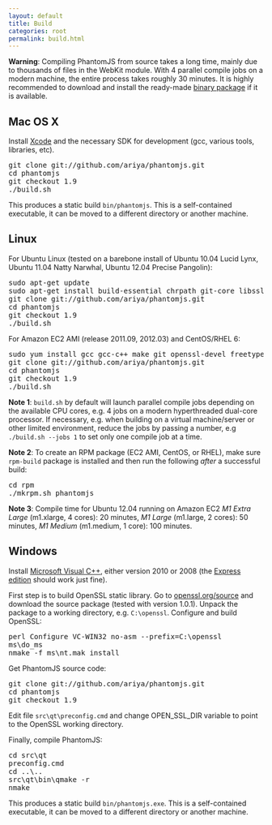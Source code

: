 ```yaml
---
layout: default
title: Build
categories: root
permalink: build.html
---
```


<p><strong>Warning</strong>: Compiling PhantomJS from source takes a long time, mainly due to thousands of files in the WebKit module. With 4 parallel compile jobs on a modern machine, the entire process takes roughly 30 minutes. It is highly recommended to download and install the ready-made <a href="download.html">binary package</a> if it is available.</p>

<h2 id="mac">Mac OS X</h2>

<p>Install <a href="https://developer.apple.com/xcode/">Xcode</a> and the necessary SDK for development (gcc, various tools, libraries, etc).</p>

<pre>
git clone git://github.com/ariya/phantomjs.git
cd phantomjs
git checkout 1.9
./build.sh
</pre>

<p>This produces a static build <code>bin/phantomjs</code>. This is a self-contained executable, it can be moved to a different directory or another machine.</p>

<h2 id="linux">Linux</h2>

<p>For Ubuntu Linux (tested on a barebone install of Ubuntu 10.04 Lucid Lynx, Ubuntu 11.04 Natty Narwhal, Ubuntu 12.04 Precise Pangolin):</p>

<pre>
sudo apt-get update
sudo apt-get install build-essential chrpath git-core libssl-dev libfontconfig1-dev
git clone git://github.com/ariya/phantomjs.git
cd phantomjs
git checkout 1.9
./build.sh
</pre>

<p>For Amazon EC2 AMI (release 2011.09, 2012.03) and CentOS/RHEL 6:</p>
<pre>
sudo yum install gcc gcc-c++ make git openssl-devel freetype-devel fontconfig-devel
git clone git://github.com/ariya/phantomjs.git
cd phantomjs
git checkout 1.9
./build.sh
</pre>

<p><strong>Note 1</strong>: <code>build.sh</code> by default will launch parallel compile jobs depending on the available CPU cores, e.g. 4 jobs on a modern hyperthreaded dual-core processor. If necessary, e.g. when building on a virtual machine/server or other limited environment, reduce the jobs by passing a number, e.g <code>./build.sh --jobs 1</code> to set only one compile job at a time.</p>

<p><strong>Note 2</strong>: To create an RPM package (EC2 AMI, CentOS, or RHEL), make sure <code>rpm-build</code> package is installed and then
run the following <em>after</em> a successful build:</p>
<pre>
cd rpm
./mkrpm.sh phantomjs
</pre>

<p><strong>Note 3</strong>: Compile time for Ubuntu 12.04 running on Amazon EC2 <em>M1 Extra Large</em> (m1.xlarge, 4 cores): 20 minutes, <em>M1 Large</em> (m1.large, 2 cores): 50 minutes, <em>M1 Medium</em> (m1.medium, 1 core): 100 minutes.</p>

<h2 id="windows">Windows</h2>

<p>Install <a href="http://www.microsoft.com/visualstudio/">Microsoft Visual C++</a>, either version 2010 or 2008 (the <a href="http://www.microsoft.com/visualstudio/en-us/products/2010-editions/express">Express edition</a> should work just fine).</p>

<p>First step is to build OpenSSL static library. Go to <a href="http://www.openssl.org/source/">openssl.org/source</a> and download the source package (tested with version 1.0.1). Unpack the package to a working directory, e.g. <code>C:\openssl</code>. Configure and build OpenSSL:</p>
<pre>
perl Configure VC-WIN32 no-asm --prefix=C:\openssl
ms\do_ms
nmake -f ms\nt.mak install
</pre>
<p>Get PhantomJS source code:</p>
<pre>
git clone git://github.com/ariya/phantomjs.git
cd phantomjs
git checkout 1.9
</pre>

<p>Edit file <code>src\qt\preconfig.cmd</code> and change OPEN_SSL_DIR variable to point to the OpenSSL working directory.</p>

<p>Finally, compile PhantomJS:</p>
<pre>
cd src\qt
preconfig.cmd
cd ..\..
src\qt\bin\qmake -r
nmake
</pre>

<p>This produces a static build <code>bin/phantomjs.exe</code>. This is a self-contained executable, it can be moved to a different directory or another machine.</p>

